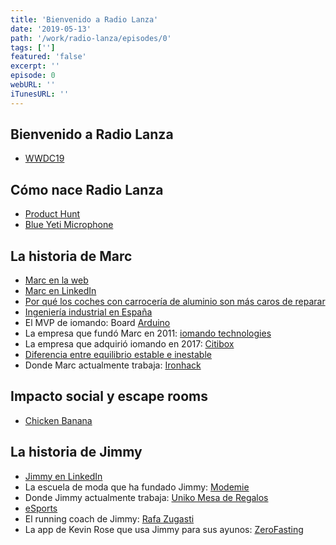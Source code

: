 ```yaml
---
title: 'Bienvenido a Radio Lanza'
date: '2019-05-13'
path: '/work/radio-lanza/episodes/0'
tags: ['']
featured: 'false'
excerpt: ''
episode: 0
webURL: ''
iTunesURL: ''
---
```


## Bienvenido a Radio Lanza

- [WWDC19](https://developer.apple.com/wwdc19/)

## Cómo nace Radio Lanza

- [Product Hunt](https://www.producthunt.com)
- [Blue Yeti Microphone](https://www.bluedesigns.com/products/yeti/)

## La historia de Marc

- [Marc en la web](https://www.collado.io/)
- [Marc en LinkedIn](https://www.linkedin.com/in/marccollado/)
- [Por qué los coches con carrocería de aluminio son más caros de reparar](https://teslamotorsclub.com/tmc/threads/cost-of-repair-crazy-high.26326/)
- [Ingeniería industrial en España](https://es.wikipedia.org/wiki/Ingenier%C3%ADa_industrial_en_Espa%C3%B1a)
- El MVP de iomando: Board [Arduino](https://www.arduino.cc/)
- La empresa que fundó Marc en 2011: [iomando technologies](https://www.iomando.com/)
- La empresa que adquirió iomando en 2017: [Citibox](https://citibox.com/)
- [Diferencia entre equilibrio estable e inestable](https://www.quora.com/What-is-the-difference-between-stable-unstable-and-neutral-equillibrium)
- Donde Marc actualmente trabaja: [Ironhack](https://www.ironhack.com)

## Impacto social y escape rooms

- [Chicken Banana](https://www.chickenbanana.com)

## La historia de Jimmy

- [Jimmy en LinkedIn](https://www.linkedin.com/in/soyjimmy/)
- La escuela de moda que ha fundado Jimmy: [Modemie](http://modemie.com)
- Donde Jimmy actualmente trabaja: [Uniko Mesa de Regalos](http://uniko.co)
- [eSports](https://en.wikipedia.org/wiki/Esports)
- El running coach de Jimmy: [Rafa Zugasti](https://www.instagram.com/rafazugasti/)
- La app de Kevin Rose que usa Jimmy para sus ayunos: [ZeroFasting](https://www.zerofasting.com)
